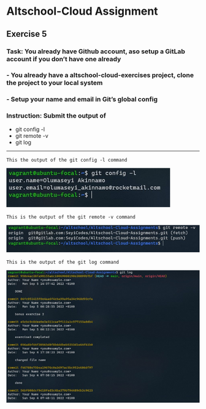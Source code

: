# Altschool-Cloud Assignment

## Exercise 5

### Task: You already have Github account, aso setup a GitLab account if you don’t have one already
### - You already have a altschool-cloud-exercises project, clone the project to your local system
### - Setup your name and email in Git’s global config

### Instruction: Submit the output of

- git config -l
- git remote -v
- git log

---

```
This the output of the git config -l command
```

![config -l](./images/config-l.jpg)

```
This is the output of the git remote -v command
```

![remote -v](./images/remote-v.jpg)

```
This is the output of the git log command
```

![git log](./images/git-log.jpg)
